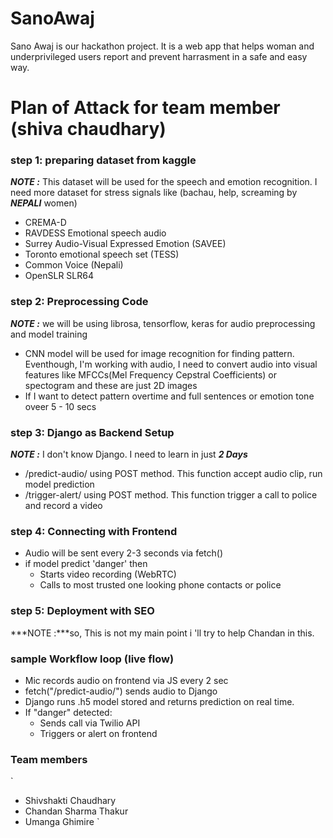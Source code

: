 # SanoAwaj
Sano Awaj is our hackathon project. It is a web app that helps woman and underprivileged users report and prevent harrasment in a safe and easy way.

# Plan of Attack for team member (shiva chaudhary)
### step 1: preparing dataset from kaggle
***NOTE :*** This dataset will be used for the speech and emotion recognition. I need more dataset for stress signals like (bachau, help, screaming by ***NEPALI*** women)
- CREMA-D
- RAVDESS Emotional speech audio
- Surrey Audio-Visual Expressed Emotion (SAVEE)
- Toronto emotional speech set (TESS)
- Common Voice (Nepali) 
- OpenSLR SLR64

### step 2: Preprocessing Code 
***NOTE :*** we will be using librosa, tensorflow, keras for audio preprocessing and model training 
- CNN model will be used for image recognition for finding pattern. Eventhough, I'm working with audio, I need to convert audio into visual features like MFCCs(Mel Frequency Cepstral Coefficients) or spectogram and these are just 2D images
- If I want to detect pattern overtime and full sentences or emotion tone oveer 5 - 10 secs

### step 3: Django as Backend Setup
***NOTE :*** I don't know Django. I need to learn in just ***2 Days***
- /predict-audio/ using POST method. This function accept audio clip, run model prediction
- /trigger-alert/ using POST method. This function trigger a call to police and record a video 

### step 4: Connecting with Frontend
- Audio will be sent every 2-3 seconds via fetch()
- if model predict 'danger' then 
  - Starts video recording (WebRTC)
  - Calls to most trusted one looking phone contacts or police

### step 5: Deployment with SEO
***NOTE :***so, This is not my main point i 'll try to help Chandan in this. 

### sample Workflow loop (live flow)
- Mic records audio on frontend via JS every 2 sec
- fetch("/predict-audio/") sends audio to Django
- Django runs .h5 model stored and returns prediction on real time.
- If "danger" detected:
  - Sends call via Twilio API
  - Triggers or alert on frontend

### Team members 
` 
- Shivshakti Chaudhary
- Chandan Sharma Thakur 
- Umanga Ghimire
`